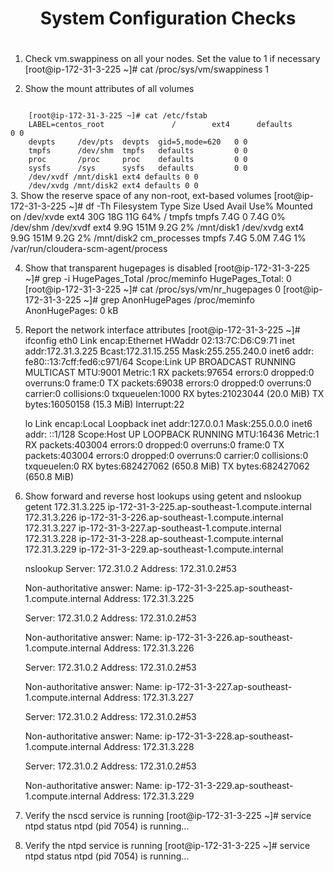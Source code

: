 # <center>System Configuration Checks 
# <center> 

1. Check vm.swappiness on all your nodes. Set the value to 1 if necessary
[root@ip-172-31-3-225 ~]# cat /proc/sys/vm/swappiness
1

2. Show the mount attributes of all volumes
<code>
	[root@ip-172-31-3-225 ~]# cat /etc/fstab
	LABEL=centos_root               /        ext4      defaults         0 0
	devpts     /dev/pts  devpts  gid=5,mode=620   0 0
	tmpfs      /dev/shm  tmpfs   defaults         0 0
	proc       /proc     proc    defaults         0 0
	sysfs      /sys      sysfs   defaults         0 0
	/dev/xvdf /mnt/disk1 ext4 defaults 0 0
	/dev/xvdg /mnt/disk2 ext4 defaults 0 0
</code>
3. Show the reserve space of any non-root, ext-based volumes
	[root@ip-172-31-3-225 ~]# df -Th
	Filesystem     Type   Size  Used Avail Use% Mounted on
	/dev/xvde      ext4    30G   18G   11G  64% /
	tmpfs          tmpfs  7.4G     0  7.4G   0% /dev/shm
	/dev/xvdf      ext4   9.9G  151M  9.2G   2% /mnt/disk1
	/dev/xvdg      ext4   9.9G  151M  9.2G   2% /mnt/disk2
	cm_processes   tmpfs  7.4G  5.0M  7.4G   1% /var/run/cloudera-scm-agent/process

4. Show that transparent hugepages is disabled
	[root@ip-172-31-3-225 ~]# grep -i HugePages_Total /proc/meminfo
	HugePages_Total:       0
	[root@ip-172-31-3-225 ~]# cat /proc/sys/vm/nr_hugepages
	0
	[root@ip-172-31-3-225 ~]# grep AnonHugePages /proc/meminfo
	AnonHugePages:         0 kB

5. Report the network interface attributes
	[root@ip-172-31-3-225 ~]# ifconfig
	eth0      Link encap:Ethernet  HWaddr 02:13:7C:D6:C9:71
          inet addr:172.31.3.225  Bcast:172.31.15.255  Mask:255.255.240.0
          inet6 addr: fe80::13:7cff:fed6:c971/64 Scope:Link
          UP BROADCAST RUNNING MULTICAST  MTU:9001  Metric:1
          RX packets:97654 errors:0 dropped:0 overruns:0 frame:0
          TX packets:69038 errors:0 dropped:0 overruns:0 carrier:0
          collisions:0 txqueuelen:1000
          RX bytes:21023044 (20.0 MiB)  TX bytes:16050158 (15.3 MiB)
          Interrupt:22

	lo        Link encap:Local Loopback
          inet addr:127.0.0.1  Mask:255.0.0.0
          inet6 addr: ::1/128 Scope:Host
          UP LOOPBACK RUNNING  MTU:16436  Metric:1
          RX packets:403004 errors:0 dropped:0 overruns:0 frame:0
          TX packets:403004 errors:0 dropped:0 overruns:0 carrier:0
          collisions:0 txqueuelen:0
          RX bytes:682427062 (650.8 MiB)  TX bytes:682427062 (650.8 MiB)

6. Show forward and reverse host lookups using getent and nslookup
	getent
	172.31.3.225    ip-172-31-3-225.ap-southeast-1.compute.internal
	172.31.3.226    ip-172-31-3-226.ap-southeast-1.compute.internal
	172.31.3.227    ip-172-31-3-227.ap-southeast-1.compute.internal
	172.31.3.228    ip-172-31-3-228.ap-southeast-1.compute.internal
	172.31.3.229    ip-172-31-3-229.ap-southeast-1.compute.internal
	
	nslookup
	Server:         172.31.0.2
	Address:        172.31.0.2#53

	Non-authoritative answer:
	Name:   ip-172-31-3-225.ap-southeast-1.compute.internal
	Address: 172.31.3.225

	Server:         172.31.0.2
	Address:        172.31.0.2#53

	Non-authoritative answer:
	Name:   ip-172-31-3-226.ap-southeast-1.compute.internal
	Address: 172.31.3.226

	Server:         172.31.0.2
	Address:        172.31.0.2#53

	Non-authoritative answer:
	Name:   ip-172-31-3-227.ap-southeast-1.compute.internal
	Address: 172.31.3.227

	Server:         172.31.0.2
	Address:        172.31.0.2#53

	Non-authoritative answer:
	Name:   ip-172-31-3-228.ap-southeast-1.compute.internal
	Address: 172.31.3.228

	Server:         172.31.0.2
	Address:        172.31.0.2#53

	Non-authoritative answer:
	Name:   ip-172-31-3-229.ap-southeast-1.compute.internal
	Address: 172.31.3.229

7. Verify the nscd service is running
	[root@ip-172-31-3-225 ~]# service ntpd status
	ntpd (pid  7054) is running...

8. Verify the ntpd service is running
	[root@ip-172-31-3-225 ~]# service ntpd status
	ntpd (pid  7054) is running...